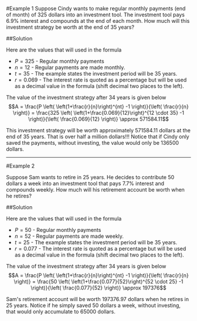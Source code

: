 #Example 1
Suppose Cindy wants to make regular monthly payments (end of month) of 325 dollars into an investment tool.  The investment tool pays 6.9% interest and compounds at the end of each month.  How much will this investment strategy be worth at the end of 35 years?

##Solution

Here are the values that will used in the formula

*  $P = 325$  - Regular monthly payments
*  $n = 12$ - Regular payments are made monthly.
*  $t = 35$ - The example states the investment period will be 35 years.
*  $r = 0.069$ - The interest rate is quoted as a percentage but will be used as a decimal value in the formula (shift decimal two places to the left).

The value of the investment strategy after 34 years is given below
$$A =  \frac{P \left( \left(1+\frac{r}{n}\right)^{nt} -1 \right)}{\left( \frac{r}{n} \right)}  = \frac{325 \left( \left(1+\frac{0.069}{12}\right)^{12 \cdot 35} -1 \right)}{\left( \frac{0.069}{12} \right)} \approx 571584.11$$

This investment strategy will be worth approximately 571584.11 dollars at the end of 35 years.  That is over half a million dollars!!!  Notice that if Cindy only saved the payments, without investing, the value would only be 136500 dollars.

***

#Example 2

Suppose Sam wants to retire in 25 years.  He decides to contribute 50 dollars a week into an investment tool that pays 7.7% interest and compounds weekly.  How much will his retirement account be worth when he retires?

##Solution

Here are the values that will used in the formula

*  $P = 50$  - Regular monthly payments
*  $n = 52$ - Regular payments are made weekly.
*  $t = 25$ - The example states the investment period will be 35 years.
*  $r = 0.077$ - The interest rate is quoted as a percentage but will be used as a decimal value in the formula (shift decimal two places to the left).

The value of the investment strategy after 34 years is given below
$$A =  \frac{P \left( \left(1+\frac{r}{n}\right)^{nt} -1 \right)}{\left( \frac{r}{n} \right)}  = \frac{50 \left( \left(1+\frac{0.077}{52}\right)^{52 \cdot 25} -1 \right)}{\left( \frac{0.077}{52} \right)} \approx 197376$$

Sam's retirement account will be worth 197376.97 dollars when he retires in 25 years.
Notice if he simply saved 50 dollars a week, without investing, that would only accumulate to 65000 dollars.
